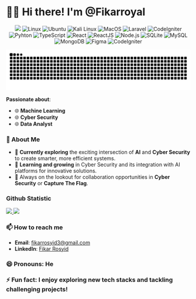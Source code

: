 # 👋🏼 Hi there! I'm **@Fikarroyal**

<div align="center">
  <img src="https://user-images.githubusercontent.com/22107794/139580686-887df369-edb8-4bc8-b607-4fbf6d7e4866.gif">

  <img src="https://img.shields.io/badge/Linux-FCC624?style=for-the-badge&logo=linux&logoColor=black" alt="Linux" />
  <img src="https://img.shields.io/badge/Ubuntu-E95420?style=for-the-badge&logo=ubuntu&logoColor=white" alt="Ubuntu" />
   <img src="https://img.shields.io/badge/-Kali%20Linux-%23557C94?style=for-the-badge&logo=kalilinux&logoColor=black" alt="Kali Linux" />
  <img src="https://img.shields.io/badge/MacOS-f0f0f0?logo=apple&logoColor=black&style=for-the-badge" alt="MacOS" />
  <img src="https://img.shields.io/badge/Laravel-v10-FF2D20?style=for-the-badge&logo=laravel&logoColor=white" alt="Laravel" />
  <img src="https://img.shields.io/badge/codeigniter-EF4223?style=for-the-badge&logo=codeigniter&logoColor=white" alt="CodeIgniter" />
  <img src="https://img.shields.io/badge/python-3670A0?style=for-the-badge&logo=python&logoColor=ffdd54" alt="Pyhton" />
  <img src="https://img.shields.io/badge/TypeScript-3178C6?style=for-the-badge&logo=typescript&logoColor=white" alt="TypeScript" />
  <img src="https://shields.io/badge/react-black?logo=react&style=for-the-badge" alt="React" />
  <img src="https://img.shields.io/badge/-ReactJs-61DAFB?logo=react&logoColor=white&style=for-the-badge" alt="ReactJS" />
  <img src="https://img.shields.io/badge/node.js-339933?style=for-the-badge&logo=Node.js&logoColor=white" alt="Node.js" />
  <img src="https://img.shields.io/badge/SQL-003B57?style=for-the-badge&labelColor=black&logo=sqlite&logoColor=white" alt="SQLite" />
  <img src="https://img.shields.io/badge/MySQL-4479A1?style=for-the-badge&logo=mysql&logoColor=white" alt="MySQL" />
  <img src="https://img.shields.io/badge/-MongoDB-13aa52?style=for-the-badge&logo=mongodb&logoColor=white" alt="MongoDB" />
  <img src="https://img.shields.io/badge/Figma-F24E1E?style=for-the-badge&logo=figma&logoColor=white" alt="Figma" />
  <img src="https://img.shields.io/badge/codeigniter-EF4223?style=for-the-badge&logo=codeigniter&logoColor=white" alt="CodeIgniter" />


![snake gif](https://github.com/anharsaja/anharsaja/blob/output/github-contribution-grid-snake-dark.svg)
</div>

**Passionate about**:  
- 🌐 **Machine Learning**  
- 🌐 **Cyber Security**  
- 🌐 **Data Analyst**

### 🚀 About Me
- 🔭 **Currently exploring** the exciting intersection of **AI** and **Cyber Security** to create smarter, more efficient systems.  
- 🌱 **Learning and growing** in Cyber Security and its integration with AI platforms for innovative solutions.  
- 💼 Always on the lookout for collaboration opportunities in **Cyber Security** or **Capture The Flag**.

### Github Statistic
<p align="left">
<a href="https://github.com/Fikarroyal">
  <img height="180em" src="https://github-readme-stats-eight-theta.vercel.app/api?username=Fikarroyal&show_icons=true&theme=algolia&include_all_commits=true&count_private=true"/>
  <img height="180em" src="https://github-readme-stats-eight-theta.vercel.app/api/top-langs/?username=Fikarroyal&layout=compact&langs_count=8&theme=algolia"/>
</a>
</p>

### 📫 How to reach me
- **Email**: [fikarrosyid3@gmail.com](mailto:fikarrosyid3@gmail.com)  
- **LinkedIn**: [Fikar Rosyid](https://www.linkedin.com/in/fikarrosyid/)

### 😄 Pronouns: He 
### ⚡ Fun fact: I enjoy exploring new tech stacks and tackling challenging projects!

